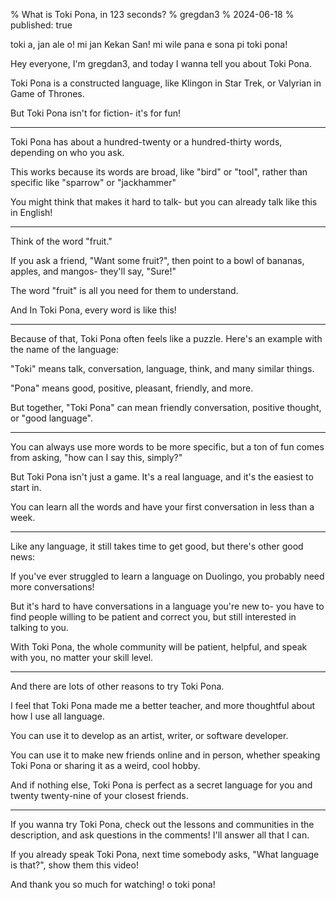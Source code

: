 % What is Toki Pona, in 123 seconds?
% gregdan3
% 2024-06-18
% published: true

<!-- last timing: ~2min -->

toki a, jan ale o! mi jan Kekan San! mi wile pana e sona pi toki pona!

Hey everyone, I'm gregdan3, and today I wanna tell you about Toki Pona.

Toki Pona is a constructed language, like Klingon in Star Trek, or Valyrian in Game of Thrones.

But Toki Pona isn't for fiction- it's for fun!

---

Toki Pona has about a hundred-twenty or a hundred-thirty words, depending on who you ask.

This works because its words are broad, like "bird" or "tool", rather than specific like "sparrow" or "jackhammer"

You might think that makes it hard to talk- but you can already talk like this in English!

---

Think of the word "fruit." <!-- TODO: new example? -->

If you ask a friend, "Want some fruit?", then point to a bowl of bananas, apples, and mangos- they'll say, "Sure!"

The word "fruit" is all you need for them to understand.

And In Toki Pona, every word is like this!

<!-- TODO: better transition? -->

---

Because of that, Toki Pona often feels like a puzzle. Here's an example with the name of the language:

"Toki" means talk, conversation, language, think, and many similar things.

"Pona" means good, positive, pleasant, friendly, and more.

But together, "Toki Pona" can mean friendly conversation, positive thought, or "good language".

---

You can always use more words to be more specific, but a ton of fun comes from asking, "how can I say this, simply?"

But Toki Pona isn't just a game. It's a real language, and it's the easiest to start in.

You can learn all the words and have your first conversation in less than a week.

---

Like any language, it still takes time to get good, but there's other good news:

<!-- TODO: better way to explain that duolingo sucks? -->

If you've ever struggled to learn a language on Duolingo, you probably need more conversations!

But it's hard to have conversations in a language you're new to- you have to find people willing to be patient and correct you, but still interested in talking to you.

With Toki Pona, the whole community will be patient, helpful, and speak with you, no matter your skill level.

---

<!-- TODO: better wording? stronger claim? -->

And there are lots of other reasons to try Toki Pona.

I feel that Toki Pona made me a better teacher, and more thoughtful about how I use all language.

You can use it to develop as an artist, writer, or software developer.

You can use it to make new friends online and in person, whether speaking Toki Pona or sharing it as a weird, cool hobby.

And if nothing else, Toki Pona is perfect as a secret language for you and twenty twenty-nine of your closest friends.

---

If you wanna try Toki Pona, check out the lessons and communities in the description, and ask questions in the comments! I'll answer all that I can.

If you already speak Toki Pona, next time somebody asks, "What language is that?", show them this video!

And thank you so much for watching! o toki pona!
